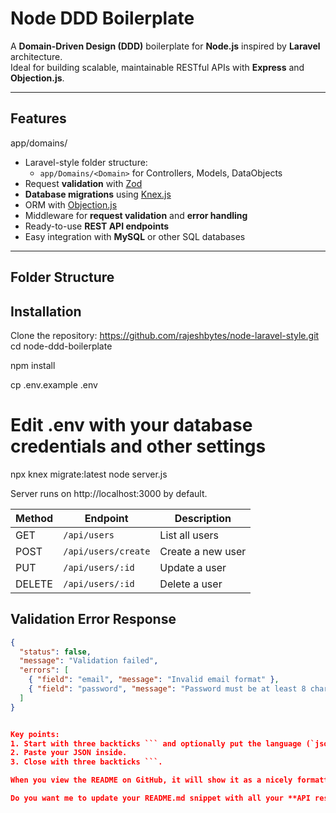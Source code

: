 # Node DDD Boilerplate

A **Domain-Driven Design (DDD)** boilerplate for **Node.js** inspired by **Laravel** architecture.  
Ideal for building scalable, maintainable RESTful APIs with **Express** and **Objection.js**.

---

## Features
app/domains/

- Laravel-style folder structure:
  - `app/Domains/<Domain>` for Controllers, Models, DataObjects
- Request **validation** with [Zod](https://github.com/colinhacks/zod)
- **Database migrations** using [Knex.js](http://knexjs.org/)
- ORM with [Objection.js](https://vincit.github.io/objection.js/)
- Middleware for **request validation** and **error handling**
- Ready-to-use **REST API endpoints**
- Easy integration with **MySQL** or other SQL databases

---

## Folder Structure



## Installation
  Clone the repository:
  https://github.com/rajeshbytes/node-laravel-style.git
  cd node-ddd-boilerplate

npm install

cp .env.example .env
# Edit .env with your database credentials and other settings

npx knex migrate:latest
node server.js

Server runs on http://localhost:3000 by default.

| Method | Endpoint            | Description       |
| ------ | ------------------- | ----------------- |
| GET    | `/api/users`        | List all users    |
| POST   | `/api/users/create` | Create a new user |
| PUT    | `/api/users/:id`    | Update a user     |
| DELETE | `/api/users/:id`    | Delete a user     |

## Validation Error Response

```json
{
  "status": false,
  "message": "Validation failed",
  "errors": [
    { "field": "email", "message": "Invalid email format" },
    { "field": "password", "message": "Password must be at least 8 characters" }
  ]
}


Key points:  
1. Start with three backticks ``` and optionally put the language (`json` in this case).  
2. Paste your JSON inside.  
3. Close with three backticks ```.  

When you view the README on GitHub, it will show it as a nicely formatted JSON block.  

Do you want me to update your README.md snippet with all your **API responses** properly formatted this way?







